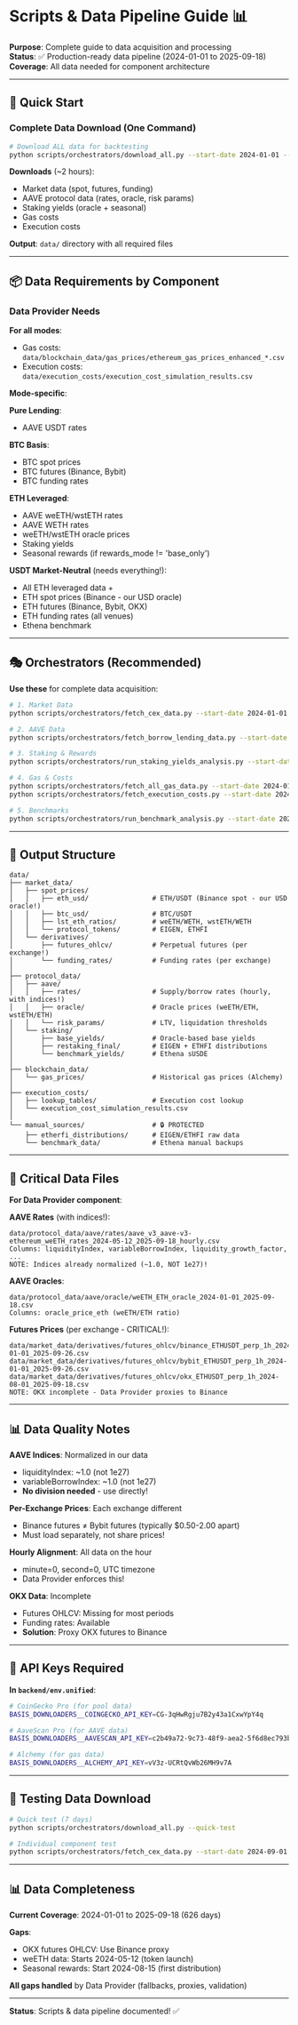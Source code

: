 # Scripts & Data Pipeline Guide 📊

**Purpose**: Complete guide to data acquisition and processing  
**Status**: ✅ Production-ready data pipeline (2024-01-01 to 2025-09-18)  
**Coverage**: All data needed for component architecture

---

## 🚀 **Quick Start**

### **Complete Data Download** (One Command)

```bash
# Download ALL data for backtesting
python scripts/orchestrators/download_all.py --start-date 2024-01-01 --end-date 2025-09-18
```

**Downloads** (~2 hours):
- Market data (spot, futures, funding)
- AAVE protocol data (rates, oracle, risk params)
- Staking yields (oracle + seasonal)
- Gas costs
- Execution costs

**Output**: `data/` directory with all required files

---

## 📦 **Data Requirements by Component**

### **Data Provider Needs**

**For all modes**:
- Gas costs: `data/blockchain_data/gas_prices/ethereum_gas_prices_enhanced_*.csv`
- Execution costs: `data/execution_costs/execution_cost_simulation_results.csv`

**Mode-specific**:

**Pure Lending**:
- AAVE USDT rates

**BTC Basis**:
- BTC spot prices
- BTC futures (Binance, Bybit)
- BTC funding rates

**ETH Leveraged**:
- AAVE weETH/wstETH rates
- AAVE WETH rates
- weETH/wstETH oracle prices
- Staking yields
- Seasonal rewards (if rewards_mode != 'base_only')

**USDT Market-Neutral** (needs everything!):
- All ETH leveraged data +
- ETH spot prices (Binance - our USD oracle)
- ETH futures (Binance, Bybit, OKX)
- ETH funding rates (all venues)
- Ethena benchmark

---

## 🎭 **Orchestrators** (Recommended)

**Use these** for complete data acquisition:

```bash
# 1. Market Data
python scripts/orchestrators/fetch_cex_data.py --start-date 2024-01-01 --end-date 2025-09-18

# 2. AAVE Data
python scripts/orchestrators/fetch_borrow_lending_data.py --start-date 2024-01-01 --end-date 2025-09-18

# 3. Staking & Rewards
python scripts/orchestrators/run_staking_yields_analysis.py --start-date 2024-01-01 --end-date 2025-09-18

# 4. Gas & Costs
python scripts/orchestrators/fetch_all_gas_data.py --start-date 2024-01-01 --end-date 2025-09-18
python scripts/orchestrators/fetch_execution_costs.py --start-date 2024-01-01 --end-date 2025-09-18

# 5. Benchmarks
python scripts/orchestrators/run_benchmark_analysis.py --start-date 2024-02-16 --end-date 2025-09-18
```

---

## 📁 **Output Structure**

```
data/
├── market_data/
│   ├── spot_prices/
│   │   ├── eth_usd/                # ETH/USDT (Binance spot - our USD oracle!)
│   │   ├── btc_usd/                # BTC/USDT
│   │   ├── lst_eth_ratios/         # weETH/WETH, wstETH/WETH
│   │   └── protocol_tokens/        # EIGEN, ETHFI
│   └── derivatives/
│       ├── futures_ohlcv/          # Perpetual futures (per exchange!)
│       └── funding_rates/          # Funding rates (per exchange)
│
├── protocol_data/
│   ├── aave/
│   │   ├── rates/                  # Supply/borrow rates (hourly, with indices!)
│   │   ├── oracle/                 # Oracle prices (weETH/ETH, wstETH/ETH)
│   │   └── risk_params/            # LTV, liquidation thresholds
│   └── staking/
│       ├── base_yields/            # Oracle-based base yields
│       ├── restaking_final/        # EIGEN + ETHFI distributions
│       └── benchmark_yields/       # Ethena sUSDE
│
├── blockchain_data/
│   └── gas_prices/                 # Historical gas prices (Alchemy)
│
├── execution_costs/
│   ├── lookup_tables/              # Execution cost lookup
│   └── execution_cost_simulation_results.csv
│
└── manual_sources/                 # 🔒 PROTECTED
    ├── etherfi_distributions/      # EIGEN/ETHFI raw data
    └── benchmark_data/             # Ethena manual backups
```

---

## 🔑 **Critical Data Files**

**For Data Provider component**:

**AAVE Rates** (with indices!):
```
data/protocol_data/aave/rates/aave_v3_aave-v3-ethereum_weETH_rates_2024-05-12_2025-09-18_hourly.csv
Columns: liquidityIndex, variableBorrowIndex, liquidity_growth_factor, ...
NOTE: Indices already normalized (~1.0, NOT 1e27)!
```

**AAVE Oracles**:
```
data/protocol_data/aave/oracle/weETH_ETH_oracle_2024-01-01_2025-09-18.csv
Columns: oracle_price_eth (weETH/ETH ratio)
```

**Futures Prices** (per exchange - CRITICAL!):
```
data/market_data/derivatives/futures_ohlcv/binance_ETHUSDT_perp_1h_2024-01-01_2025-09-26.csv
data/market_data/derivatives/futures_ohlcv/bybit_ETHUSDT_perp_1h_2024-01-01_2025-09-26.csv
data/market_data/derivatives/futures_ohlcv/okx_ETHUSDT_perp_1h_2024-08-01_2025-09-18.csv
NOTE: OKX incomplete - Data Provider proxies to Binance
```

---

## 📊 **Data Quality Notes**

**AAVE Indices**: Normalized in our data
- liquidityIndex: ~1.0 (not 1e27)
- variableBorrowIndex: ~1.0 (not 1e27)
- **No division needed** - use directly!

**Per-Exchange Prices**: Each exchange different
- Binance futures ≠ Bybit futures (typically $0.50-2.00 apart)
- Must load separately, not share prices!

**Hourly Alignment**: All data on the hour
- minute=0, second=0, UTC timezone
- Data Provider enforces this!

**OKX Data**: Incomplete
- Futures OHLCV: Missing for most periods
- Funding rates: Available
- **Solution**: Proxy OKX futures to Binance

---

## 🔧 **API Keys Required**

**In `backend/env.unified`**:

```bash
# CoinGecko Pro (for pool data)
BASIS_DOWNLOADERS__COINGECKO_API_KEY=CG-3qHwRgju7B2y43a1CxwYpY4q

# AaveScan Pro (for AAVE data)
BASIS_DOWNLOADERS__AAVESCAN_API_KEY=c2b49a72-9c73-48f9-aea2-5f6d8ec793b9

# Alchemy (for gas data)
BASIS_DOWNLOADERS__ALCHEMY_API_KEY=vV3z-UCRtQvWb26MH9v7A
```

---

## 🧪 **Testing Data Download**

```bash
# Quick test (7 days)
python scripts/orchestrators/download_all.py --quick-test

# Individual component test
python scripts/orchestrators/fetch_cex_data.py --start-date 2024-09-01 --end-date 2024-09-07 --quick-test
```

---

## 📊 **Data Completeness**

**Current Coverage**: 2024-01-01 to 2025-09-18 (626 days)

**Gaps**:
- OKX futures OHLCV: Use Binance proxy
- weETH data: Starts 2024-05-12 (token launch)
- Seasonal rewards: Start 2024-08-15 (first distribution)

**All gaps handled** by Data Provider (fallbacks, proxies, validation)

---

**Status**: Scripts & data pipeline documented! ✅


